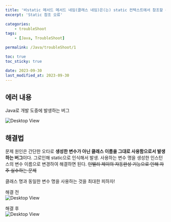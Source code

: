 ```yaml
---
title: '비static 메서드 메서드 네임(클래스 네임)은(는) static 컨텍스트에서 참조할 수 없습니다.'
excerpt: 'Static 참조 오류'

categories:
    - troubleShoot
tags:
    - [Java, TroubleShoot]

permalink: /Java/troubleShoot/1

toc: true
toc_sticky: true

date: 2023-09-30
last_modified_at: 2023-09-30
---
```


## 에러 내용

Java로 개발 도중에 발생하는 버그

![Desktop View](/assets/img/spring/error/2023-09-30-static/error1.png)

## 해결법

문제 원인은 간단한 오타로 **생성한 변수가 아닌 클래스 이름을 그대로 사용함으로서 발생하는 버그**이다. 그로인해 static으로 인식해서 발생.
사용하는 변수 명을 생성한 인스턴스의 변수 이름으로 변경하여 해결하면 된다. ~~인텔리 제이의 자동완성 기능으로 인해 자주 실수하는 문제~~

클래스 명과 동일한 변수 명을 사용하는 것을 최대한 피하자!

해결 전  
![Desktop View](/assets/img/spring/error/2023-09-30-static/error2.png)

해결 후  
![Desktop View](/assets/img/spring/error/2023-09-30-static/error3.png)
